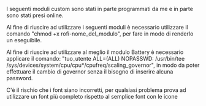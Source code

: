 I seguenti moduli custom sono stati in parte programmati da me e in parte sono stati presi online. 

Al fine di riuscire ad utilizzare i seguenti moduli è necessario utilizzare il comando "chmod +x rofi-nome_del_modulo", per fare in modo di renderlo un eseguibile.

Al fine di riuscire ad utilizzare al meglio il modulo Battery è necessario applicare il comando: "tuo_utente ALL=(ALL) NOPASSWD: /usr/bin/tee /sys/devices/system/cpu/cpu*/cpufreq/scaling_governor", in modo da poter effettuare il cambio di governor senza il bisogno di inserire alcuna password.

C'è il rischio che i font siano incorretti, per qualsiasi problema prova ad utilizzare un font più completo rispetto al semplice font con le icone